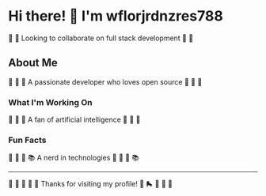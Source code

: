 # Hi there! 👋 I'm wflorjrdnzres788

🎯 🎸 Looking to collaborate on full stack development 🎯 🎸

## About Me
🚣 🛶 🎵 A passionate developer who loves open source 🚣 🛶 🎵

### What I'm Working On
🚣 🎰 🎱 A fan of artificial intelligence 🚣 🎰 🎱

### Fun Facts
🏓 🎾 🎨 📚 A nerd in technologies 🏓 🎾 🎨 📚

---
🎽 🏏 🎣 🎣 🚵 Thanks for visiting my profile! 🥊 🛼 🚀 🏹 🏒
